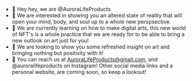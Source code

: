 - 🤗 Hey hey, we are @AuroraLifeProducts
- 🌌 We are interested in showing you an altered state of reality that will open your mind, body, and soul up to a whole new perspsective.
- 🌿 We are currently learning on how to make digital arts, this new world of NFT's is a whole practice that we are ready for to be able to bring a new outlook on art just for you!
- 🧡 We are looking to show you some refreshed insight on art and bringing nothing but positivity with it! 
- 📧 You can reach us at AuroraLifeProducts@gmail.com, and @auroralifeproducts on Instagram! Other social media links and a personal website, are coming soon, so keep a lookout!

<!---
AuroraLifeProducts/AuroraLifeProducts is a ✨ special ✨ repository because its `README.md` (this file) appears on your GitHub profile.
You can click the Preview link to take a look at your changes.
--->
